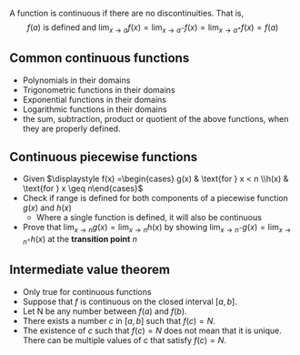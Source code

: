 A function is continuous if there are no discontinuities. That is,
$$f(a) \text{ is defined and } \displaystyle\lim_{ x \to a } f(x) = \displaystyle\lim_{ x \to a^- } f(x) = \displaystyle\lim_{ x \to a^+ } f(x) = f(a)$$
## Common continuous functions
- Polynomials in their domains
- Trigonometric functions in their domains
- Exponential functions in their domains
- Logarithmic functions in their domains
- the sum, subtraction, product or quotient of the above functions, when they are properly defined.

## Continuous piecewise functions
- Given $\displaystyle f(x) =\begin{cases} g(x) & \text{for } x < n \\h(x) & \text{for } x \geq n\end{cases}$
- Check if range is defined for both components of a piecewise function $g(x)$ and $h(x)$
	- Where a single function is defined, it will also be continuous
- Prove that $\displaystyle\lim_{x \to n}g(x) = \displaystyle\lim_{x \to n}h(x)$ by showing $\displaystyle\lim_{x \to n^-}g(x) = \displaystyle\lim_{x \to n^+}h(x)$ at the **transition point** $n$

## Intermediate value theorem
- Only true for continuous functions
- Suppose that $f$ is continuous on the closed interval $[a, b]$.
- Let N be any number between $f(a)$ and $f(b)$.
- There exists a number $c$ in $[a, b]$ such that $f(c) = N$.
- The existence of $c$ such that $f(c) = N$ does not mean that it is unique. There can be multiple values of c that satisfy $f(c) = N$.